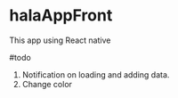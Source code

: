 # halaAppFront
This app using React native

#todo
1. Notification on loading and adding data.
2. Change color